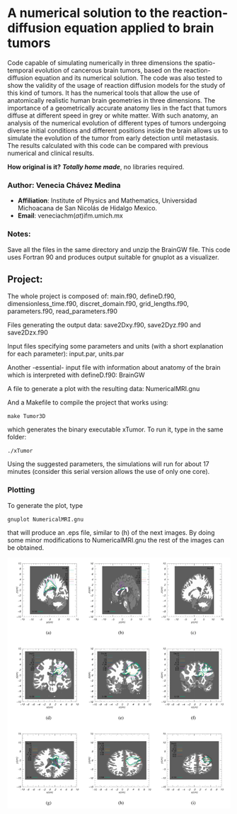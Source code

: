 # A numerical solution to the reaction-diffusion equation applied to brain tumors
Code capable of simulating numerically in three dimensions the spatio-temporal evolution of cancerous brain tumors, based on the reaction-diffusion equation and its numerical solution. The code was also tested to show the validity of the usage of reaction diffusion models for the study of this kind of tumors. It has the numerical tools that allow the use of anatomically realistic human brain geometries in three dimensions. The importance of a geometrically accurate anatomy lies in the fact that tumors diffuse at different speed in grey or white matter. With such anatomy, an analysis of the numerical evolution of different types of tumors undergoing diverse initial conditions and different positions inside the brain allows us to simulate the evolution of the tumor from early detection until metastasis. 
The results calculated with this code can be compared with previous numerical and clinical results. 

**How original is it?** ***Totally home made***, no libraries required.

### Author: Venecia Chávez Medina
* **Affiliation**: Institute of Physics and Mathematics, Universidad Michoacana de San Nicolás de Hidalgo Mexico.
* **Email**: veneciachm(*at*)ifm.umich.mx

### Notes:
Save all the files in the same directory and unzip the BrainGW file. This code uses Fortran 90 and produces output suitable for gnuplot as a visualizer.

## Project:
The whole project is composed of:
main.f90, defineD.f90, dimensionless_time.f90, discret_domain.f90, grid_lengths.f90, parameters.f90, read_parameters.f90 

Files generating the output data: 
save2Dxy.f90, save2Dyz.f90 and save2Dzx.f90

Input files specifying some parameters and units (with a short explanation for each parameter):
input.par, units.par

Another -essential- input file with information about anatomy of the brain which is interpreted with defineD.f90:
BrainGW

A file to generate a plot with the resulting data:
NumericalMRI.gnu

And a Makefile to compile the project that works using:
```
make Tumor3D
```
which generates the binary executable xTumor. To run it, type in the same folder:
```
./xTumor
```

Using the suggested parameters, the simulations will run for about 17 minutes (consider this serial version allows the use of only one core). 

### Plotting
To generate the plot, type
```
gnuplot NumericalMRI.gnu
```
that will produce an .eps file, similar to (h) of the next images. By doing some minor modifications to NumericalMRI.gnu the rest of the images can be obtained. 


![alt text](https://github.com/veneciachm/BrainTumors/blob/master/MRI-like.png)
